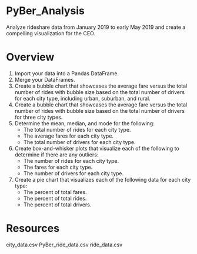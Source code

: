 # PyBer_Analysis
Analyze rideshare data from January 2019 to early May 2019 and create a compelling visualization for the CEO.

# Overview

1. Import your data into a Pandas DataFrame.
2. Merge your DataFrames.
3. Create a bubble chart that showcases the average fare versus the total number of rides with bubble size based on the total number of drivers for each city type, including urban, suburban, and rural.
4. Create a bubble chart that showcases the average fare versus the total number of rides with bubble size based on the total number of drivers for three city types.
5. Determine the mean, median, and mode for the following:
	- The total number of rides for each city type.
	- The average fares for each city type.
	- The total number of drivers for each city type.
6. Create box-and-whisker plots that visualize each of the following to determine if there are any outliers:
	- The number of rides for each city type.
	- The fares for each city type.
	- The number of drivers for each city type.
7. Create a pie chart that visualizes each of the following data for each city type:
	- The percent of total fares.
	- The percent of total rides.
	- The percent of total drivers.

# Resources
city_data.csv
PyBer_ride_data.csv
ride_data.csv
